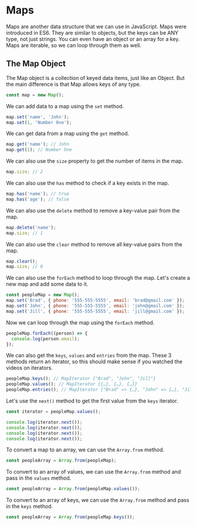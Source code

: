 # Maps

Maps are another data structure that we can use in JavaScript. Maps were introduced in ES6. They are similar to objects, but the keys can be ANY type, not just strings. You can even have an object or an array for a key. Maps are iterable, so we can loop through them as well.

## The Map Object

The Map object is a collection of keyed data items, just like an Object. But the main difference is that Map allows keys of any type.

```js
const map = new Map();
```

We can add data to a map using the `set` method.

```js
map.set('name', 'John');
map.set(1, 'Number One');
```

We can get data from a map using the `get` method.

```js
map.get('name'); // John
map.get(1); // Number One
```

We can also use the `size` property to get the number of items in the map.

```js
map.size; // 2
```

We can also use the `has` method to check if a key exists in the map.

```js
map.has('name'); // true
map.has('age'); // false
```

We can also use the `delete` method to remove a key-value pair from the map.

```js
map.delete('name');
map.size; // 1
```

We can also use the `clear` method to remove all key-value pairs from the map.

```js
map.clear();
map.size; // 0
```

We can also use the `forEach` method to loop through the map. Let's create a new map and add some data to it.

```js
const peopleMap = new Map();
map.set('Brad', { phone: '555-555-5555', email: 'brad@gmail.com' });
map.set('John', { phone: '555-555-5555', email: 'john@gmail.com' });
map.set('Jill', { phone: '555-555-5555', email: 'jill@gmail.com' });
```

Now we can loop through the map using the `forEach` method.

```js
peopleMap.forEach((person) => {
  console.log(person.email);
});
```

We can also get the `keys`, `values` and `entries` from the map. These 3 methods return an iterator, so this should make sense if you watched the videos on iterators.

```js
peopleMap.keys(); // MapIterator {"Brad", "John", "Jill"}
peopleMap.values(); // MapIterator {{…}, {…}, {…}}
peopleMap.entries(); // MapIterator {"Brad" => {…}, "John" => {…}, "Jill" => {…}}
```

Let's use the `next()` method to get the first value from the `keys` iterator.

```js
const iterator = peopleMap.values();

console.log(iterator.next());
console.log(iterator.next());
console.log(iterator.next());
console.log(iterator.next());
```

To convert a map to an array, we can use the `Array.from` method.

```js
const peopleArray = Array.from(peopleMap);
```

To convert to an array of values, we can use the `Array.from` method and pass in the `values` method.

```js
const peopleArray = Array.from(peopleMap.values());
```

To convert to an array of keys, we can use the `Array.from` method and pass in the `keys` method.

```js
const peopleArray = Array.from(peopleMap.keys());
```
